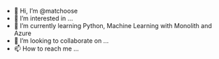 - 👋 Hi, I’m @matchoose
- 👀 I’m interested in ...
- 🌱 I’m currently learning Python, Machine Learning with Monolith and Azure
- 💞️ I’m looking to collaborate on ...
- 📫 How to reach me ...

<!---
matchoose/matchoose is a ✨ special ✨ repository because its `README.md` (this file) appears on your GitHub profile.
You can click the Preview link to take a look at your changes.
--->
